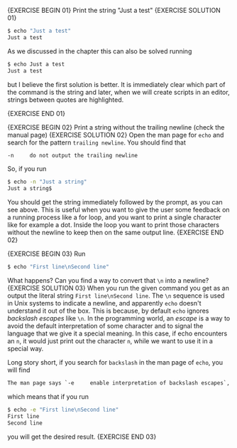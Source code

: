 {EXERCISE BEGIN 01}
Print the string "Just a test"
{EXERCISE SOLUTION 01}
``` sh
$ echo "Just a test"
Just a test
```

As we discussed in the chapter this can also be solved running

``` sh
$ echo Just a test
Just a test
```

but I believe the first solution is better. It is immediately clear which part of the command is the string and later, when we will create scripts in an editor, strings between quotes are highlighted.

{EXERCISE END 01}

{EXERCISE BEGIN 02}
Print a string without the trailing newline (check the manual page)
{EXERCISE SOLUTION 02}
Open the man page for `echo` and search for the pattern `trailing newline`. You should find that

``` txt
-n     do not output the trailing newline
```

So, if you run

``` sh
$ echo -n "Just a string"
Just a string$
```

You should get the string immediately followed by the prompt, as you can see above. This is useful when you want to give the user some feedback on a running process like a for loop, and you want to print a single character like for example a dot. Inside the loop you want to print those characters without the newline to keep then on the same output line.
{EXERCISE END 02}

{EXERCISE BEGIN 03}
Run

``` sh
$ echo "First line\nSecond line"
```

What happens? Can you find a way to convert that `\n` into a newline?
{EXERCISE SOLUTION 03}
When you run the given command you get as an output the literal string `First line\nSecond line`. The `\n` sequence is used in Unix systems to indicate a newline, and apparently `echo` doesn't understand it out of the box. This is because, by default `echo` ignores _backslash escapes_ like `\n`. In the programming world, an _escape_ is a way to avoid the default interpretation of some character and to signal the language that we give it a special meaning. In this case, if echo encounters an `n`, it would just print out the character `n`, while we want to use it in a special way.

Long story short, if you search for `backslash` in the man page of `echo`, you will find

``` txt
The man page says `-e     enable interpretation of backslash escapes`, so
```

which means that if you run

``` sh
$ echo -e "First line\nSecond line"
First line
Second line
```

you will get the desired result.
{EXERCISE END 03}
